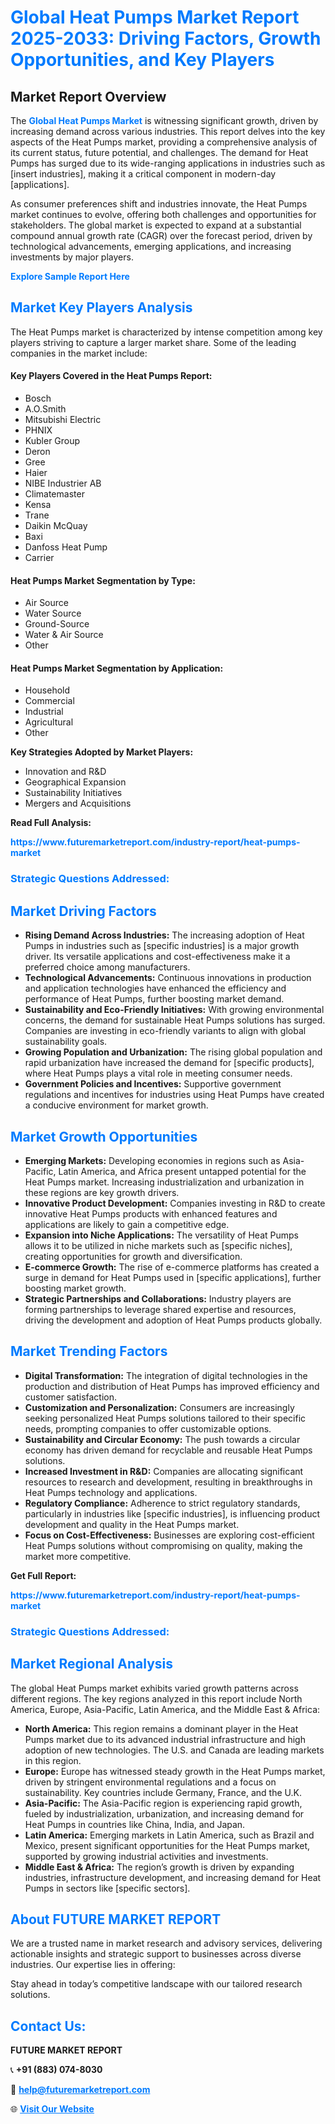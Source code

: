 <h1 style="color: #007BFF;">Global Heat Pumps Market Report 2025-2033: Driving Factors, Growth Opportunities, and Key Players</h1>

<section id="overview">
<h2>Market Report Overview</h2>
<p>The <a href="https://www.futuremarketreport.com/industry-report/heat-pumps-market" style="color: #007BFF; text-decoration: none;"><strong>Global Heat Pumps Market</strong></a> is witnessing significant growth, driven by increasing demand across various industries. This report delves into the key aspects of the Heat Pumps market, providing a comprehensive analysis of its current status, future potential, and challenges. The demand for Heat Pumps has surged due to its wide-ranging applications in industries such as [insert industries], making it a critical component in modern-day [applications].</p>
<p>As consumer preferences shift and industries innovate, the Heat Pumps market continues to evolve, offering both challenges and opportunities for stakeholders. The global market is expected to expand at a substantial compound annual growth rate (CAGR) over the forecast period, driven by technological advancements, emerging applications, and increasing investments by major players.</p>
</section>

<section id="overview">
<p><a href="https://www.futuremarketreport.com/request-sample/reportId=86588" style="color: #007BFF; text-decoration: none;"><strong>Explore Sample Report Here</strong></a></p>
</section>

<section id="key-players">
<h2 style="color: #007BFF;">Market Key Players Analysis</h2>
<p>The Heat Pumps market is characterized by intense competition among key players striving to capture a larger market share. Some of the leading companies in the market include:</p>
<h4>Key Players Covered in the Heat Pumps Report:</h4>
<ul><li>Bosch</li><li>A.O.Smith</li><li>Mitsubishi Electric</li><li>PHNIX</li><li>Kubler Group</li><li>Deron</li><li>Gree</li><li>Haier</li><li>NIBE Industrier AB</li><li>Climatemaster</li><li>Kensa</li><li>Trane</li><li>Daikin McQuay</li><li>Baxi</li><li>Danfoss Heat Pump</li><li>Carrier</li></ul>
<h4>Heat Pumps Market Segmentation by Type:</h4>
<ul><li>Air Source</li><li>Water Source</li><li>Ground-Source</li><li>Water &amp; Air Source</li><li>Other</li></ul>

<h4>Heat Pumps Market Segmentation by Application:</h4>
<ul><li>Household</li><li>Commercial</li><li>Industrial</li><li>Agricultural</li><li>Other</li></ul>
<p><strong>Key Strategies Adopted by Market Players:</strong></p>
<ul>
<li>Innovation and R&D</li>
<li>Geographical Expansion</li>
<li>Sustainability Initiatives</li>
<li>Mergers and Acquisitions</li>
</ul>
</section>

<section>
<p><strong>Read Full Analysis: </strong></p><a href="https://www.futuremarketreport.com/industry-report/heat-pumps-market" style="color: #007BFF; text-decoration: none;"><strong>https://www.futuremarketreport.com/industry-report/heat-pumps-market</strong></a>
<h3 style="color: #007BFF;">Strategic Questions Addressed:</h3>
</section>

<section id="driving-factors">
<h2 style="color: #007BFF;">Market Driving Factors</h2>
<ul>
<li><strong>Rising Demand Across Industries:</strong> The increasing adoption of Heat Pumps in industries such as [specific industries] is a major growth driver. Its versatile applications and cost-effectiveness make it a preferred choice among manufacturers.</li>
<li><strong>Technological Advancements:</strong> Continuous innovations in production and application technologies have enhanced the efficiency and performance of Heat Pumps, further boosting market demand.</li>
<li><strong>Sustainability and Eco-Friendly Initiatives:</strong> With growing environmental concerns, the demand for sustainable Heat Pumps solutions has surged. Companies are investing in eco-friendly variants to align with global sustainability goals.</li>
<li><strong>Growing Population and Urbanization:</strong> The rising global population and rapid urbanization have increased the demand for [specific products], where Heat Pumps plays a vital role in meeting consumer needs.</li>
<li><strong>Government Policies and Incentives:</strong> Supportive government regulations and incentives for industries using Heat Pumps have created a conducive environment for market growth.</li>
</ul>
</section>

<section id="growth-opportunities">
<h2 style="color: #007BFF;">Market Growth Opportunities</h2>
<ul>
<li><strong>Emerging Markets:</strong> Developing economies in regions such as Asia-Pacific, Latin America, and Africa present untapped potential for the Heat Pumps market. Increasing industrialization and urbanization in these regions are key growth drivers.</li>
<li><strong>Innovative Product Development:</strong> Companies investing in R&D to create innovative Heat Pumps products with enhanced features and applications are likely to gain a competitive edge.</li>
<li><strong>Expansion into Niche Applications:</strong> The versatility of Heat Pumps allows it to be utilized in niche markets such as [specific niches], creating opportunities for growth and diversification.</li>
<li><strong>E-commerce Growth:</strong> The rise of e-commerce platforms has created a surge in demand for Heat Pumps used in [specific applications], further boosting market growth.</li>
<li><strong>Strategic Partnerships and Collaborations:</strong> Industry players are forming partnerships to leverage shared expertise and resources, driving the development and adoption of Heat Pumps products globally.</li>
</ul>
</section>

<section id="trending-factors">
<h2 style="color: #007BFF;">Market Trending Factors</h2>
<ul>
<li><strong>Digital Transformation:</strong> The integration of digital technologies in the production and distribution of Heat Pumps has improved efficiency and customer satisfaction.</li>
<li><strong>Customization and Personalization:</strong> Consumers are increasingly seeking personalized Heat Pumps solutions tailored to their specific needs, prompting companies to offer customizable options.</li>
<li><strong>Sustainability and Circular Economy:</strong> The push towards a circular economy has driven demand for recyclable and reusable Heat Pumps solutions.</li>
<li><strong>Increased Investment in R&D:</strong> Companies are allocating significant resources to research and development, resulting in breakthroughs in Heat Pumps technology and applications.</li>
<li><strong>Regulatory Compliance:</strong> Adherence to strict regulatory standards, particularly in industries like [specific industries], is influencing product development and quality in the Heat Pumps market.</li>
<li><strong>Focus on Cost-Effectiveness:</strong> Businesses are exploring cost-efficient Heat Pumps solutions without compromising on quality, making the market more competitive.</li>
</ul>
</section>

<section>
<p><strong>Get Full Report: </strong></p><a href="https://www.futuremarketreport.com/industry-report/heat-pumps-market" style="color: #007BFF; text-decoration: none;"><strong>https://www.futuremarketreport.com/industry-report/heat-pumps-market</strong></a>
<h3 style="color: #007BFF;">Strategic Questions Addressed:</h3>
</section>


<section id="regional-analysis">
<h2 style="color: #007BFF;">Market Regional Analysis</h2>
<p>The global Heat Pumps market exhibits varied growth patterns across different regions. The key regions analyzed in this report include North America, Europe, Asia-Pacific, Latin America, and the Middle East & Africa:</p>
<ul>
<li><strong>North America:</strong> This region remains a dominant player in the Heat Pumps market due to its advanced industrial infrastructure and high adoption of new technologies. The U.S. and Canada are leading markets in this region.</li>
<li><strong>Europe:</strong> Europe has witnessed steady growth in the Heat Pumps market, driven by stringent environmental regulations and a focus on sustainability. Key countries include Germany, France, and the U.K.</li>
<li><strong>Asia-Pacific:</strong> The Asia-Pacific region is experiencing rapid growth, fueled by industrialization, urbanization, and increasing demand for Heat Pumps in countries like China, India, and Japan.</li>
<li><strong>Latin America:</strong> Emerging markets in Latin America, such as Brazil and Mexico, present significant opportunities for the Heat Pumps market, supported by growing industrial activities and investments.</li>
<li><strong>Middle East & Africa:</strong> The region’s growth is driven by expanding industries, infrastructure development, and increasing demand for Heat Pumps in sectors like [specific sectors].</li>
</ul>
</section>

<footer>
<h2 style="color: #007BFF;">About FUTURE MARKET REPORT</h2>
<p>We are a trusted name in market research and advisory services, delivering actionable insights and strategic support to businesses across diverse industries. Our expertise lies in offering:</p>

<p>Stay ahead in today’s competitive landscape with our tailored research solutions.</p>

<h2 style="color: #007BFF;">Contact Us:</h2>
<p><strong>FUTURE MARKET REPORT</strong></p>
<p>📞 <strong>+91 (883) 074-8030</strong></p>
<p>📧 <strong><a href="mailto:help@futuremarketreport.com" style="color: #007BFF;">help@futuremarketreport.com</a></strong></p>
<p>🌐 <strong><a href="https://www.futuremarketreport.com/" style="color: #007BFF;">Visit Our Website</a></strong></p>
</footer>